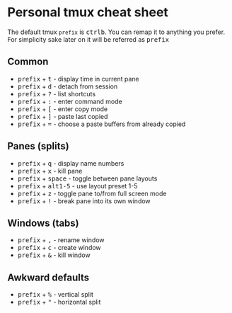 # Personal tmux cheat sheet

The default tmux `prefix` is <kbd>ctrl</kbd><kbd>b</kbd>. You can remap it to anything you prefer. For simplicity sake later on it will be referred as <kbd>prefix</kbd>

## Common

- <kbd>prefix</kbd> + <kbd>t</kbd> - display time in current pane
- <kbd>prefix</kbd> + <kbd>d</kbd> - detach from session
- <kbd>prefix</kbd> + <kbd>?</kbd> - list shortcuts
- <kbd>prefix</kbd> + <kbd>:</kbd> - enter command mode
- <kbd>prefix</kbd> + <kbd>[</kbd> - enter copy mode
- <kbd>prefix</kbd> + <kbd>]</kbd> - paste last copied
- <kbd>prefix</kbd> + <kbd>=</kbd> - choose a paste buffers from already copied

## Panes (splits)

- <kbd>prefix</kbd> + <kbd>q</kbd> - display name numbers
- <kbd>prefix</kbd> + <kbd>x</kbd> - kill pane
- <kbd>prefix</kbd> + <kbd>space</kbd> - toggle between pane layouts
- <kbd>prefix</kbd> + <kbd>alt</kbd><kbd>1-5</kbd> - use layout preset 1-5
- <kbd>prefix</kbd> + <kbd>z</kbd> - toggle pane to/from full screen mode
- <kbd>prefix</kbd> + <kbd>!</kbd> - break pane into its own window

## Windows (tabs)

- <kbd>prefix</kbd> + <kbd>,</kbd> - rename window
- <kbd>prefix</kbd> + <kbd>c</kbd> - create window
- <kbd>prefix</kbd> + <kbd>&</kbd> - kill window

## Awkward defaults

- <kbd>prefix</kbd> + <kbd>%</kbd> - vertical split
- <kbd>prefix</kbd> + <kbd>"</kbd> - horizontal split
